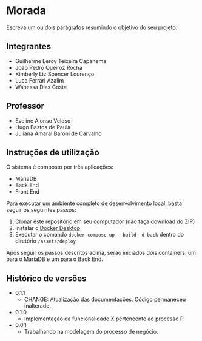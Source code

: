 # Morada

Escreva um ou dois parágrafos resumindo o objetivo do seu projeto.

## Integrantes

- Guilherme Leroy Teixeira Capanema
- João Pedro Queiroz Rocha
- Kimberly Liz Spencer Lourenço
- Luca Ferrari Azalim
- Wanessa Dias Costa

## Professor

- Eveline Alonso Veloso
- Hugo Bastos de Paula
- Juliana Amaral Baroni de Carvalho

## Instruções de utilização

O sistema é composto por três aplicações:

- MariaDB
- Back End
- Front End

Para executar um ambiente completo de desenvolvimento local, basta seguir os seguintes passos:

1. Clonar este repositório em seu computador (não faça download do ZIP)
2. Instalar o [Docker Desktop](https://www.docker.com/products/docker-desktop/)
3. Executar o comando `docker-compose up --build -d back` dentro do diretório `/assets/deploy`

Após seguir os passos descritos acima, serão iniciados dois containers: um para o MariaDB e um para o Back End.

## Histórico de versões

- 0.1.1
  - CHANGE: Atualização das documentações. Código permaneceu inalterado.
- 0.1.0
  - Implementação da funcionalidade X pertencente ao processo P.
- 0.0.1
  - Trabalhando na modelagem do processo de negócio.
